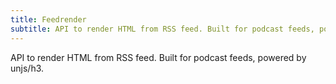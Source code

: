 ```yaml
---
title: Feedrender
subtitle: API to render HTML from RSS feed. Built for podcast feeds, powered by unjs/h3.
---
```


API to render HTML from RSS feed. Built for podcast feeds, powered by unjs/h3.

<!--more-->
